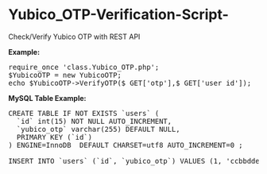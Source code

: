 # Yubico_OTP-Verification-Script-
Check/Verify Yubico OTP with REST API

<b>Example:</b>
<pre>
require_once 'class.Yubico_OTP.php';
$YubicoOTP = new YubicoOTP;
echo $YubicoOTP->VerifyOTP($_GET['otp'],$_GET['user_id']);
</pre>

<b>MySQL Table Example:</b>
<pre>
CREATE TABLE IF NOT EXISTS `users` (
  `id` int(15) NOT NULL AUTO_INCREMENT,
  `yubico_otp` varchar(255) DEFAULT NULL,
  PRIMARY KEY (`id`)
) ENGINE=InnoDB  DEFAULT CHARSET=utf8 AUTO_INCREMENT=0 ;

INSERT INTO `users` (`id`, `yubico_otp`) VALUES (1, 'ccbbddeertkrctjkkcglfndnlihhnvekchkcctif');
</rpe>
